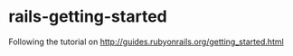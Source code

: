 rails-getting-started
=====================

Following the tutorial on http://guides.rubyonrails.org/getting_started.html
